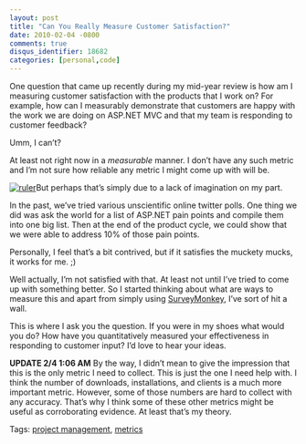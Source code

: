 ```yaml
---
layout: post
title: "Can You Really Measure Customer Satisfaction?"
date: 2010-02-04 -0800
comments: true
disqus_identifier: 18682
categories: [personal,code]
---
```

One question that came up recently during my mid-year review is how am I
measuring customer satisfaction with the products that I work on? For
example, how can I measurably demonstrate that customers are happy with
the work we are doing on ASP.NET MVC and that my team is responding to
customer feedback?

Umm, I can’t?

At least not right now in a *measurable* manner. I don’t have any such
metric and I’m not sure how reliable any metric I might come up with
will be.

[![ruler](http://haacked.com/images/haacked_com/WindowsLiveWriter/MeasuringCustomerSatisfaction_CD25/ruler_3.jpg "ruler")](http://www.sxc.hu/photo/174738 "Wooden Ruler on sxc.hu by Bubbels")But
perhaps that’s simply due to a lack of imagination on my part.

In the past, we’ve tried various unscientific online twitter polls. One
thing we did was ask the world for a list of ASP.NET pain points and
compile them into one big list. Then at the end of the product cycle, we
could show that we were able to address 10% of those pain points.

Personally, I feel that’s a bit contrived, but if it satisfies the
muckety mucks, it works for me. ;)

Well actually, I’m not satisfied with that. At least not until I’ve
tried to come up with something better. So I started thinking about what
are ways to measure this and apart from simply using
[SurveyMonkey](http://www.surveymonkey.com/ "SurveyMonkey"), I’ve sort
of hit a wall.

This is where I ask you the question. If you were in my shoes what would
you do? How have you quantitatively measured your effectiveness in
responding to customer input? I’d love to hear your ideas.

**UPDATE 2/4 1:06 AM** By the way, I didn’t mean to give the impression
that this is the only metric I need to collect. This is just the one I
need help with. I think the number of downloads, installations, and
clients is a much more important metric. However, some of those numbers
are hard to collect with any accuracy. That’s why I think some of these
other metrics might be useful as corroborating evidence. At least that’s
my theory.

Tags: [project
management](http://haacked.com/tags/project+management/default.aspx),
[metrics](http://haacked.com/tags/metrics/default.aspx)

